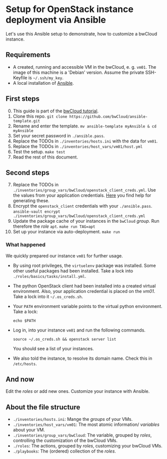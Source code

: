 # Setup for OpenStack instance deployment via Ansible

Let's use this Ansible setup to demonstrate, how to customize a bwCloud instance.


## Requirements

- A created, running and accessible VM in the bwCloud, e. g. `vm01`.
  The image of this machine is a 'Debian' version.
  Assume the private SSH-Keyfile is `~/.ssh/my_key`.
- A local installation of [Ansible](https://docs.ansible.com/ansible/latest/getting_started/index.html).


## First steps

0. This guide is part of the [bwCloud tutorial](https://www.bw-cloud.org/en/bwcloud_scope/use).
1. Clone this repo.
   `git clone https://github.com/bwCloud/ansible-template.git`
2. Rename and enter the template.
   `mv ansible-template myAnsible & cd myAnsible`
2. Set your secret password in `./ansible.pass`.
3. Replace the TODOs in `./inventories/hosts.ini` with the data for `vm01`.
4. Replace the TODOs in `./inventories/host_vars/vm01/host.yml`
5. Test the setup.
   `make test`
6. Read the rest of this document.


## Second steps

7. Replace the TODOs in `./inventories/group_vars/bwCloud/openstack_client_creds.yml`.
   Use the values from your application credentials.
   [Here](https://www.bw-cloud.org/en/faq/access) you find help for generating these.
8. Encrypt the `openstack_client` credentials with your `./ansible.pass`.
   `ansible-vault encrypt ./inventories/group_vars/bwCloud/openstack_client_creds.yml`
9. Update the package cache of your instances in the `bwCloud` *group*. Run therefore the *role* `apt`.
   `make run TAG=apt`
10. Set up your instance via auto-deployment.
   `make run`

### What happened

We quickly prepared our instance `vm01` for further usage.

- By using root privileges, the `virtuelenv` package was installed.
  Some other useful packages had been installed.
  Take a lock into `./roles/basics/tasks/install.yml`.
- The python OpenStack client had been installed into a created virtual environment.
  Also, your application credential is placed on the *vm01*.
  Take a lock into it `~/.os_creds.sh`.
- Your `PATH` environment variable points to the virtual python environment.
  Take a lock:
  ```
  echo $PATH
  ```
- Log in, into your instance `vm01` and run the following commands.
  ```
  source ~/.os_creds.sh && openstack server list
  ```
  You should see a list of your instances.

- We also told the instance, to resolve its domain name.
  Check this in `/etc/hosts`.


## And now
Edit the *roles* or add new ones. Customize your instance with Ansible.


## About the file structure

- `./inventories/hosts.ini`: Mange the *groups* of your VMs.
- `./inventories/host_vars/vm01`: The most atomic information/ *variables* about your VM.
- `./inventories/group_vars/bwCloud`: The variable, grouped by *roles*, controlling the customization of the bwCloud VMs.
- `./roles`: The actions, grouped by *roles*, customizing your bwCloud VMs.
- `./playbooks`: The (ordered) collection of the *roles*.

